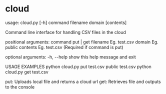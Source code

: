 # cloud

usage: cloud.py [-h] command filename domain [contents]

Command line interface for handling CSV files in the cloud

positional arguments:
  command     put | get
  filename    Eg. test.csv
  domain      Eg. public
  contents    Eg. test.csv  (Required if command is put)

optional arguments:
  -h, --help  show this help message and exit

USAGE EXAMPLES 
 python cloud.py put test.csv public test.csv 
 python cloud.py get test.csv 





put: Uploads local file and returns a cloud url
get: Retrieves file and outputs to the console